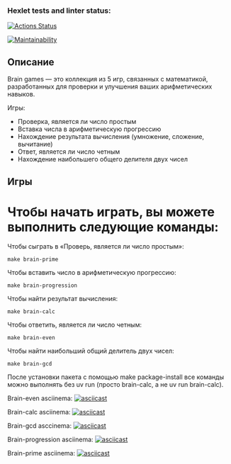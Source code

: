 ### Hexlet tests and linter status:
[![Actions Status](https://github.com/rouch314/python-project-49/actions/workflows/hexlet-check.yml/badge.svg)](https://github.com/rouch314/python-project-49/actions)

[![Maintainability](https://api.codeclimate.com/v1/badges/853eaab94f1148a69572/maintainability)](https://codeclimate.com/github/rouch314/python-project-49/maintainability)

## Описание

Brain games — это коллекция из 5 игр, связанных с математикой, разработанных для проверки и улучшения ваших арифметических навыков. 

Игры:

- Проверка, является ли число простым
- Вставка числа в арифметическую прогрессию
- Нахождение результата вычисления (умножение, сложение, вычитание)
- Ответ, является ли число четным
- Нахождение наибольшего общего делителя двух чисел

## Игры
# Чтобы начать играть, вы можете выполнить следующие команды:

Чтобы сыграть в «Проверь, является ли число простым»:
```
make brain-prime
```
Чтобы вставить число в арифметическую прогрессию:
```
make brain-progression
```
Чтобы найти результат вычисления:
```
make brain-calc
```
Чтобы ответить, является ли число четным:
```
make brain-even
```
Чтобы найти наибольший общий делитель двух чисел:
```
make brain-gcd
```
После установки пакета с помощью make package-install все команды можно выполнять без uv run (просто brain-calc, а не uv run brain-calc).

Brain-even asciinema:
[![asciicast](https://asciinema.org/a/kge0ZN2axBzsuR7xUskHeeYRX.svg)](https://asciinema.org/a/kge0ZN2axBzsuR7xUskHeeYRX)

Brain-calc asciinema:
[![asciicast](https://asciinema.org/a/khvKLjddfn2hwB4a1W6xKpY34.svg)](https://asciinema.org/a/khvKLjddfn2hwB4a1W6xKpY34)

Brain-gcd asccinema:
[![asciicast](https://asciinema.org/a/DpN1cYrbEFl9RCMGTJPCfwN5T.svg)](https://asciinema.org/a/DpN1cYrbEFl9RCMGTJPCfwN5T)

Brain-progression asciinema:
[![asciicast](https://asciinema.org/a/p0yzA5Bqn1QRox6nhiIRrXvGn.svg)](https://asciinema.org/a/p0yzA5Bqn1QRox6nhiIRrXvGn)

Brain-prime asciinema:
[![asciicast](https://asciinema.org/a/j3cvX3IxfoU7ed9clJ8ojc0mp.svg)](https://asciinema.org/a/j3cvX3IxfoU7ed9clJ8ojc0mp)
